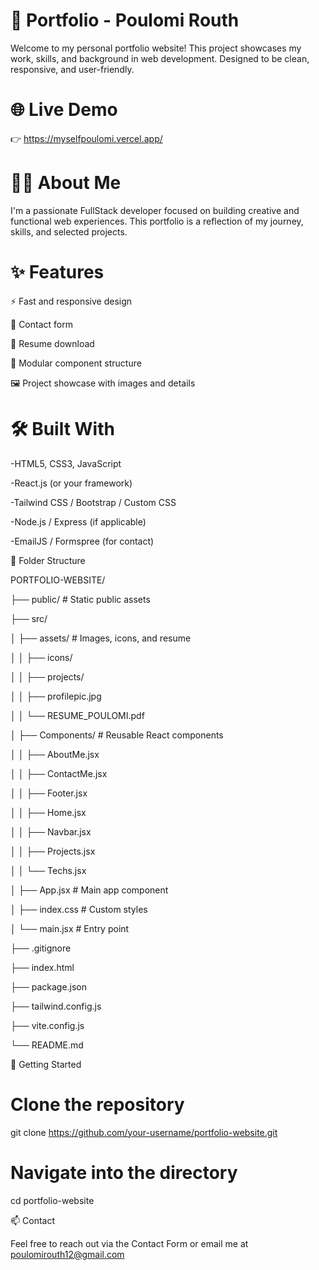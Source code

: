 # 💼 Portfolio - Poulomi Routh 

Welcome to my personal portfolio website! This project showcases my work, skills, and background in web development. Designed to be clean, responsive, and user-friendly.

# 🌐 Live Demo 

👉 https://myselfpoulomi.vercel.app/ 

# 🧑‍💻 About Me

I'm a passionate FullStack developer focused on building creative and functional web experiences. This portfolio is a reflection of my journey, skills, and selected projects.


# ✨ Features

⚡ Fast and responsive design

💬 Contact form

📁 Resume download

🧱 Modular component structure

🖼️ Project showcase with images and details


# 🛠️ Built With

 -HTML5, CSS3, JavaScript

 -React.js (or your framework)

 -Tailwind CSS / Bootstrap / Custom CSS

 -Node.js / Express (if applicable)

 -EmailJS / Formspree (for contact)



📁 Folder Structure


PORTFOLIO-WEBSITE/

├── public/  # Static public assets

├── src/

│   ├── assets/                 # Images, icons, and resume

│   │   ├── icons/

│   │   ├── projects/

│   │   ├── profilepic.jpg

│   │   └── RESUME_POULOMI.pdf

│   ├── Components/             # Reusable React components

│   │   ├── AboutMe.jsx

│   │   ├── ContactMe.jsx

│   │   ├── Footer.jsx

│   │   ├── Home.jsx

│   │   ├── Navbar.jsx

│   │   ├── Projects.jsx

│   │   └── Techs.jsx

│   ├── App.jsx                 # Main app component

│   ├── index.css               # Custom styles

│   └── main.jsx                # Entry point

├── .gitignore

├── index.html

├── package.json

├── tailwind.config.js

├── vite.config.js

└── README.md

🚀 Getting Started 

# Clone the repository

git clone https://github.com/your-username/portfolio-website.git

# Navigate into the directory

cd portfolio-website




📫 Contact

Feel free to reach out via the Contact Form or email me at poulomirouth12@gmail.com


